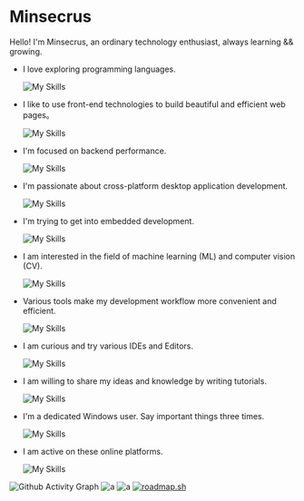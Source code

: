 # Minsecrus

Hello! I'm Minsecrus, an ordinary technology enthusiast, always learning && growing.

- I love exploring programming languages.

  ![My Skills](https://skillicons.dev/icons?i=c,zig,cpp,cs,java,scala,py,rust,go,kotlin,dart,lua,ruby,perl,haskell)

- I like to use front-end technologies to build beautiful and efficient web pages。

  ![My Skills](https://skillicons.dev/icons?i=html,css,js,ts,vue,react,remix,angular,svelte,lit,tailwind,vite,npm,pnpm,yarn,bun,wasm,figma)

- I'm focused on backend performance.

  ![My Skills](https://skillicons.dev/icons?i=spring,dotnet,flask,fastapi,django,rails,actix,rocket,redis,rabbitmq,jenkins,kubernetes,mysql,sqlite,mongodb,postgres)

- I'm passionate about cross-platform desktop application development.

  ![My Skills](https://skillicons.dev/icons?i=qt,electron,tauri,flutter)

- I'm trying to get into embedded development.

  ![My Skills](https://skillicons.dev/icons?i=arduino,raspberrypi,ros)

- I am interested in the field of machine learning (ML) and computer vision (CV).

  ![My Skills](https://skillicons.dev/icons?i=anaconda,pytorch,tensorflow,sklearn,opencv)

- Various tools make my development workflow more convenient and efficient.

  ![My Skills](https://skillicons.dev/icons?i=maven,gradle,cmake,postman,git,githubactions)

- I am curious and try various IDEs and Editors.

  ![My Skills](https://skillicons.dev/icons?i=visualstudio,vscode,idea,clion,webstorm,rider,androidstudio)

- I am willing to share my ideas and knowledge by writing tutorials.

  ![My Skills](https://skillicons.dev/icons?i=md,latex,obsidian)

- I'm a dedicated Windows user. Say important things three times.

  ![My Skills](https://skillicons.dev/icons?i=windows,windows,windows,powershell,powershell,powershell)

- I am active on these online platforms.

  ![My Skills](https://skillicons.dev/icons?i=github,stackoverflow,discord,twitter,instagram)

![Github Activity Graph](https://github-readme-activity-graph.vercel.app/graph?username=Minsecrus&bg_color=010b00&color=99ffb7&line=e1fff1&point=bfffc2&area=true&hide_border=true)
![a](https://github-readme-stats.vercel.app/api?username=Minsecrus&show_icons=true&theme=tokyonight)
![a](https://github-readme-stats.vercel.app/api/top-langs/?username=Minsecrus&show_icons=true&theme=tokyonight)
[![roadmap.sh](https://roadmap.sh/card/tall/68a1c38cdb704a26333e92d8?variant=light&roadmaps=frontend%2Ccpp%2Cai-agents%2Cgolang)](https://roadmap.sh)
